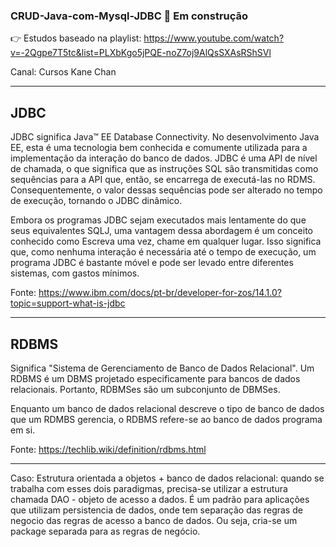 ### CRUD-Java-com-Mysql-JDBC 🚧 Em construção
 
👉 Estudos baseado na playlist: https://www.youtube.com/watch?v=-2Qgpe7T5tc&list=PLXbKgo5jPQE-noZ7oj9AlQsSXAsRShSVl

Canal: 
Cursos Kane Chan
______________________
## JDBC

JDBC significa Java™ EE Database Connectivity. No desenvolvimento Java EE, esta é uma tecnologia bem conhecida e comumente utilizada para a implementação da interação do banco de dados. JDBC é uma API de nível de chamada, o que significa que as instruções SQL são transmitidas como sequências para a API que, então, se encarrega de executá-las no RDMS. Consequentemente, o valor dessas sequências pode ser alterado no tempo de execução, tornando o JDBC dinâmico.

Embora os programas JDBC sejam executados mais lentamente do que seus equivalentes SQLJ, uma vantagem dessa abordagem é um conceito conhecido como Escreva uma vez, chame em qualquer lugar. Isso significa que, como nenhuma interação é necessária até o tempo de execução, um programa JDBC é bastante móvel e pode ser levado entre diferentes sistemas, com gastos mínimos.

Fonte: https://www.ibm.com/docs/pt-br/developer-for-zos/14.1.0?topic=support-what-is-jdbc
_______________________________
## RDBMS

Significa "Sistema de Gerenciamento de Banco de Dados Relacional". Um RDBMS é um DBMS projetado especificamente para bancos de dados relacionais. Portanto, RDBMSes são um subconjunto de DBMSes.

Enquanto um banco de dados relacional descreve o tipo de banco de dados que um RDMBS gerencia, o RDBMS refere-se ao banco de dados programa em si.

Fonte: https://techlib.wiki/definition/rdbms.html

____________________________________________________

Caso: Estrutura orientada a objetos + banco de dados relacional: quando se trabalha com esses dois paradigmas, precisa-se utilizar a estrutura chamada DAO - objeto de acesso a dados.
É um padrão para aplicações que utilizam persistencia de dados, onde tem separação das regras de negocio das regras de acesso a banco de dados. Ou seja, cria-se um package separada para as regras de negócio.
